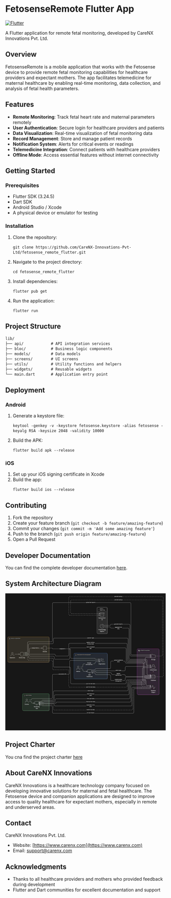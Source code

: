 # FetosenseRemote Flutter App

[![Flutter](https://img.shields.io/badge/Flutter-2.x-blue)](https://flutter.dev/)

A Flutter application for remote fetal monitoring, developed by CareNX Innovations Pvt. Ltd.

## Overview

FetosenseRemote is a mobile application that works with the Fetosense device to provide remote fetal monitoring capabilities for healthcare providers and expectant mothers. The app facilitates telemedicine for maternal healthcare by enabling real-time monitoring, data collection, and analysis of fetal health parameters.

## Features

- **Remote Monitoring**: Track fetal heart rate and maternal parameters remotely
- **User Authentication**: Secure login for healthcare providers and patients
- **Data Visualization**: Real-time visualization of fetal monitoring data
- **Record Management**: Store and manage patient records
- **Notification System**: Alerts for critical events or readings
- **Telemedicine Integration**: Connect patients with healthcare providers
- **Offline Mode**: Access essential features without internet connectivity

## Getting Started

### Prerequisites

- Flutter SDK (3.24.5)
- Dart SDK
- Android Studio / Xcode
- A physical device or emulator for testing

### Installation

1. Clone the repository:
   ```
   git clone https://github.com/CareNX-Innovations-Pvt-Ltd/fetosense_remote_flutter.git
   ```

2. Navigate to the project directory:
   ```
   cd fetosense_remote_flutter
   ```

3. Install dependencies:
   ```
   flutter pub get
   ```

4. Run the application:
   ```
   flutter run
   ```

## Project Structure

```
lib/
├── api/            # API integration services
├── bloc/           # Business logic components
├── models/         # Data models
├── screens/        # UI screens
├── utils/          # Utility functions and helpers
├── widgets/        # Reusable widgets
└── main.dart       # Application entry point
```

## Deployment

### Android

1. Generate a keystore file:
   ```
   keytool -genkey -v -keystore fetosense.keystore -alias fetosense -keyalg RSA -keysize 2048 -validity 10000
   ```

2. Build the APK:
   ```
   flutter build apk --release
   ```

### iOS

1. Set up your iOS signing certificate in Xcode
2. Build the app:
   ```
   flutter build ios --release
   ```

## Contributing

1. Fork the repository
2. Create your feature branch (`git checkout -b feature/amazing-feature`)
3. Commit your changes (`git commit -m 'Add some amazing feature'`)
4. Push to the branch (`git push origin feature/amazing-feature`)
5. Open a Pull Request

## Developer Documentation

You can find the complete developer documentation [here](https://carenx-innovations-pvt-ltd.github.io/fetosense_remote_flutter/).

## System Architecture Diagram
![img.png](assets/diagram.jpeg)

## Project Charter
You cna find the project charter [here](https://github.com/CareNX-Innovations-Pvt-Ltd/fetosense_remote_flutter/blob/fixing-flow/Fetosense%20Project%20Charter%20-%20UNICEF.pdf)

## About CareNX Innovations

CareNX Innovations is a healthcare technology company focused on developing innovative solutions for maternal and fetal healthcare. The Fetosense device and companion applications are designed to improve access to quality healthcare for expectant mothers, especially in remote and underserved areas.

## Contact

CareNX Innovations Pvt. Ltd.
- Website: [https://www.carenx.com](https://www.carenx.com)
- Email: support@carenx.com

## Acknowledgments

- Thanks to all healthcare providers and mothers who provided feedback during development
- Flutter and Dart communities for excellent documentation and support
